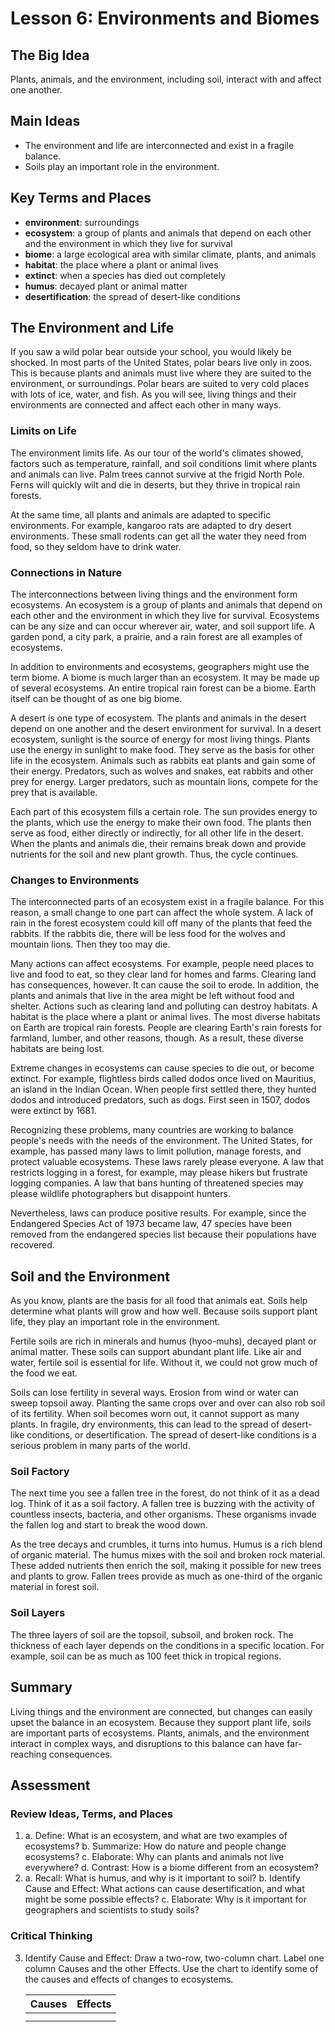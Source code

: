 # Lesson 6: Environments and Biomes

## The Big Idea
Plants, animals, and the environment, including soil, interact with and affect one another.

## Main Ideas
- The environment and life are interconnected and exist in a fragile balance.
- Soils play an important role in the environment.

## Key Terms and Places
- **environment**: surroundings
- **ecosystem**: a group of plants and animals that depend on each other and the environment in which they live for survival
- **biome**: a large ecological area with similar climate, plants, and animals
- **habitat**: the place where a plant or animal lives
- **extinct**: when a species has died out completely
- **humus**: decayed plant or animal matter
- **desertification**: the spread of desert-like conditions

## The Environment and Life

If you saw a wild polar bear outside your school, you would likely be shocked. In most parts of the United States, polar bears live only in zoos. This is because plants and animals must live where they are suited to the environment, or surroundings. Polar bears are suited to very cold places with lots of ice, water, and fish. As you will see, living things and their environments are connected and affect each other in many ways.

### Limits on Life

The environment limits life. As our tour of the world's climates showed, factors such as temperature, rainfall, and soil conditions limit where plants and animals can live. Palm trees cannot survive at the frigid North Pole. Ferns will quickly wilt and die in deserts, but they thrive in tropical rain forests.

At the same time, all plants and animals are adapted to specific environments. For example, kangaroo rats are adapted to dry desert environments. These small rodents can get all the water they need from food, so they seldom have to drink water.

### Connections in Nature

The interconnections between living things and the environment form ecosystems. An ecosystem is a group of plants and animals that depend on each other and the environment in which they live for survival. Ecosystems can be any size and can occur wherever air, water, and soil support life. A garden pond, a city park, a prairie, and a rain forest are all examples of ecosystems.

In addition to environments and ecosystems, geographers might use the term biome. A biome is much larger than an ecosystem. It may be made up of several ecosystems. An entire tropical rain forest can be a biome. Earth itself can be thought of as one big biome.

A desert is one type of ecosystem. The plants and animals in the desert depend on one another and the desert environment for survival. In a desert ecosystem, sunlight is the source of energy for most living things. Plants use the energy in sunlight to make food. They serve as the basis for other life in the ecosystem. Animals such as rabbits eat plants and gain some of their energy. Predators, such as wolves and snakes, eat rabbits and other prey for energy. Larger predators, such as mountain lions, compete for the prey that is available.

Each part of this ecosystem fills a certain role. The sun provides energy to the plants, which use the energy to make their own food. The plants then serve as food, either directly or indirectly, for all other life in the desert. When the plants and animals die, their remains break down and provide nutrients for the soil and new plant growth. Thus, the cycle continues.

### Changes to Environments

The interconnected parts of an ecosystem exist in a fragile balance. For this reason, a small change to one part can affect the whole system. A lack of rain in the forest ecosystem could kill off many of the plants that feed the rabbits. If the rabbits die, there will be less food for the wolves and mountain lions. Then they too may die.

Many actions can affect ecosystems. For example, people need places to live and food to eat, so they clear land for homes and farms. Clearing land has consequences, however. It can cause the soil to erode. In addition, the plants and animals that live in the area might be left without food and shelter. Actions such as clearing land and polluting can destroy habitats. A habitat is the place where a plant or animal lives. The most diverse habitats on Earth are tropical rain forests. People are clearing Earth's rain forests for farmland, lumber, and other reasons, though. As a result, these diverse habitats are being lost.

Extreme changes in ecosystems can cause species to die out, or become extinct. For example, flightless birds called dodos once lived on Mauritius, an island in the Indian Ocean. When people first settled there, they hunted dodos and introduced predators, such as dogs. First seen in 1507, dodos were extinct by 1681.

Recognizing these problems, many countries are working to balance people's needs with the needs of the environment. The United States, for example, has passed many laws to limit pollution, manage forests, and protect valuable ecosystems. These laws rarely please everyone. A law that restricts logging in a forest, for example, may please hikers but frustrate logging companies. A law that bans hunting of threatened species may please wildlife photographers but disappoint hunters.

Nevertheless, laws can produce positive results. For example, since the Endangered Species Act of 1973 became law, 47 species have been removed from the endangered species list because their populations have recovered.

## Soil and the Environment

As you know, plants are the basis for all food that animals eat. Soils help determine what plants will grow and how well. Because soils support plant life, they play an important role in the environment.

Fertile soils are rich in minerals and humus (hyoo-muhs), decayed plant or animal matter. These soils can support abundant plant life. Like air and water, fertile soil is essential for life. Without it, we could not grow much of the food we eat.

Soils can lose fertility in several ways. Erosion from wind or water can sweep topsoil away. Planting the same crops over and over can also rob soil of its fertility. When soil becomes worn out, it cannot support as many plants. In fragile, dry environments, this can lead to the spread of desert-like conditions, or desertification. The spread of desert-like conditions is a serious problem in many parts of the world.

### Soil Factory

The next time you see a fallen tree in the forest, do not think of it as a dead log. Think of it as a soil factory. A fallen tree is buzzing with the activity of countless insects, bacteria, and other organisms. These organisms invade the fallen log and start to break the wood down.

As the tree decays and crumbles, it turns into humus. Humus is a rich blend of organic material. The humus mixes with the soil and broken rock material. These added nutrients then enrich the soil, making it possible for new trees and plants to grow. Fallen trees provide as much as one-third of the organic material in forest soil.

### Soil Layers

The three layers of soil are the topsoil, subsoil, and broken rock. The thickness of each layer depends on the conditions in a specific location. For example, soil can be as much as 100 feet thick in tropical regions.

## Summary

Living things and the environment are connected, but changes can easily upset the balance in an ecosystem. Because they support plant life, soils are important parts of ecosystems. Plants, animals, and the environment interact in complex ways, and disruptions to this balance can have far-reaching consequences.

## Assessment

### Review Ideas, Terms, and Places
1. a. Define: What is an ecosystem, and what are two examples of ecosystems?
   b. Summarize: How do nature and people change ecosystems?
   c. Elaborate: Why can plants and animals not live everywhere?
   d. Contrast: How is a biome different from an ecosystem?
2. a. Recall: What is humus, and why is it important to soil?
   b. Identify Cause and Effect: What actions can cause desertification, and what might be some possible effects?
   c. Elaborate: Why is it important for geographers and scientists to study soils?

### Critical Thinking
3. Identify Cause and Effect: Draw a two-row, two-column chart. Label one column Causes and the other Effects. Use the chart to identify some of the causes and effects of changes to ecosystems.

   | Causes | Effects |
   |--------|---------|
   |        |         |
   |        |         |
